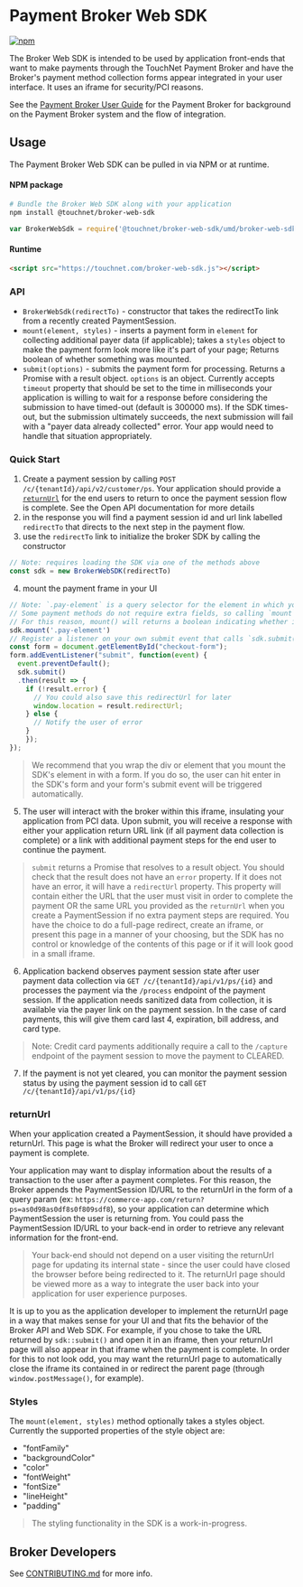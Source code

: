 # Payment Broker Web SDK
[![npm](https://img.shields.io/npm/v/@touchnet/broker-web-sdk)](https://www.npmjs.com/package/@touchnet/broker-web-sdk)

The Broker Web SDK is intended to be used by application front-ends that want to make payments through the TouchNet Payment Broker and have the Broker's payment method collection forms appear integrated in your user interface. It uses an iframe for security/PCI reasons.

See the [Payment Broker User Guide](docs/PaymentBrokerGuide.md) for the Payment Broker for background on the Payment Broker system and the flow of integration.

## Usage
The Payment Broker Web SDK can be pulled in via NPM or at runtime.

#### NPM package
```sh
# Bundle the Broker Web SDK along with your application
npm install @touchnet/broker-web-sdk
```

```js
var BrokerWebSdk = require('@touchnet/broker-web-sdk/umd/broker-web-sdk.min.js')
```

#### Runtime
```html
<script src="https://touchnet.com/broker-web-sdk.js"></script>
```

### API
- `BrokerWebSdk(redirectTo)` - constructor that takes the redirectTo link from a recently created PaymentSession.
- `mount(element, styles)` - inserts a payment form in `element` for collecting additional payer data (if applicable); takes a `styles` object to make the payment form look more like it's part of your page; Returns boolean of whether something was mounted.
- `submit(options)` - submits the payment form for processing. Returns a Promise with a result object. `options` is an object.
  Currently accepts `timeout` property that should be set to the time in milliseconds your application is willing to wait for a response before considering the submission to have timed-out (default is 300000 ms).
  If the SDK times-out, but the submission ultimately succeeds, the next submission will fail with a "payer data already collected" error. Your app would need to handle that situation appropriately.

### Quick Start
1. Create a payment session by calling `POST /c/{tenantId}/api/v2/customer/ps`. Your application should provide a [`returnUrl`](#returnUrl) for the end users to return to once the payment session flow is complete. See the Open API documentation for more details
2. in the response you will find a payment session id and url link labelled `redirectTo` that directs to the next step in the payment flow.
3. use the `redirectTo` link to initialize the broker SDK by calling the constructor
```javascript
// Note: requires loading the SDK via one of the methods above
const sdk = new BrokerWebSDK(redirectTo)
```
4. mount the payment frame in your UI
```javascript
// Note: `.pay-element` is a query selector for the element in which you want the SDK to insert the form.
// Some payment methods do not require extra fields, so calling `mount` may not always insert new HTML elements into the DOM.
// For this reason, mount() will returns a boolean indicating whether it mounted something or not.
sdk.mount('.pay-element')
// Register a listener on your own submit event that calls `sdk.submit()`
const form = document.getElementById("checkout-form");
form.addEventListener("submit", function(event) {
  event.preventDefault();
  sdk.submit()
  .then(result => {
    if (!result.error) {
      // You could also save this redirectUrl for later
      window.location = result.redirectUrl;
    } else {
      // Notify the user of error
    }
    });
});
```
> We recommend that you wrap the div or element that you mount the SDK's element in with a form.
> If you do so, the user can hit enter in the SDK's form and your form's submit event will be
> triggered automatically.

5. The user will interact with the broker within this iframe, insulating your application from PCI data. Upon submit, you will receive a response with either your application return URL link (if all payment data collection is complete) or a link with additional payment steps for the end user to continue the payment.
> `submit` returns a Promise that resolves to a result object.
You should check that the result does not have an `error` property.
If it does not have an error, it will have a `redirectUrl` property.
This property will contain either the URL that the user must visit in order to complete the payment OR
the same URL you provided as the `returnUrl` when you create a PaymentSession if no extra payment steps are required.
You have the choice to do a full-page redirect, create an iframe, or present this page in a manner of your choosing,
but the SDK has no control or knowledge of the contents of this page or if it will look good in a small iframe.
6. Application backend observes payment session state after user payment data collection via `GET /c/{tenantId}/api/v1/ps/{id}` and processes the payment via the `/process` endpoint of the payment session. If the application needs sanitized data from collection, it is available via the payer link on the payment session. In the case of card payments, this will give them card last 4, expiration, bill address, and card type.
> Note: Credit card payments additionally require a call to the `/capture` endpoint of the payment session to move the payment to CLEARED.
7. If the payment is not yet cleared, you can monitor the payment session status by using the payment session id to call `GET /c/{tenantId}/api/v1/ps/{id}`

### returnUrl
<a name="returnUrl"></a>
When your application created a PaymentSession, it should have provided a returnUrl. This page is what the Broker will redirect your user to once a payment is complete.

Your application may want to display information about the results of a transaction to the user after a payment completes.
For this reason, the Broker appends the PaymentSession ID/URL to the returnUrl in the form of a query param (ex: `https://commerce-app.com/return?ps=as0d98as0df8s0f809sdf8`),
so your application can determine which PaymentSession the user is returning from.
You could pass the PaymentSession ID/URL to your back-end in order to retrieve any relevant information for the front-end.

> Your back-end should not depend on a user visiting the returnUrl page for updating its internal
> state - since the user could have closed the browser before being redirected to it.
> The returnUrl page should be viewed more as a way to integrate the user back into your application for user experience purposes.

It is up to you as the application developer to implement the returnUrl page in a way that makes
sense for your UI and that fits the behavior of the Broker API and Web SDK.
For example, if you chose to take the URL returned by `sdk::submit()` and open it in an iframe,
then your returnUrl page will also appear in that iframe when the payment is complete.
In order for this to not look odd, you may want the returnUrl page to automatically close the iframe its contained in or redirect
the parent page (through `window.postMessage()`, for example).

### Styles
The `mount(element, styles)` method optionally takes a styles object.
Currently the supported properties of the style object are:

- "fontFamily"
- "backgroundColor"
- "color"
- "fontWeight"
- "fontSize"
- "lineHeight"
- "padding"

> The styling functionality in the SDK is a work-in-progress.

## Broker Developers
See [CONTRIBUTING.md](CONTRIBUTING.md) for more info.
